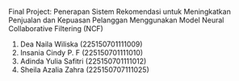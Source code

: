 Final Project: Penerapan Sistem Rekomendasi untuk Meningkatkan Penjualan dan Kepuasan Pelanggan Menggunakan Model Neural Collaborative Filtering (NCF)

1. Dea Naila Wiliska (225150701111009)
2. Insania Cindy P. F (225150701111010)
3. Adinda Yulia Safitri (225150701111012)
4. Sheila Azalia Zahra (225150707111025)
